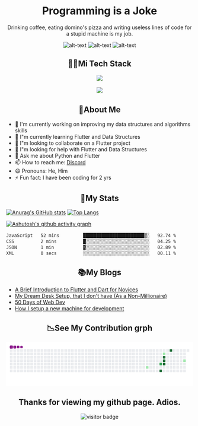 <h1 align=center>Programming is a Joke</h1>
<p align=center>Drinking coffee, eating domino's pizza and writing useless lines of code for a stupid machine is my job.</p>
<div align=center>

![alt-text](https://img.shields.io/youtube/channel/subscribers/UCD9mivEHi0-5ZPqdUkon-FA?style=for-the-badge)
![alt-text](https://img.shields.io/discord/974931731893338112?style=for-the-badge)
![alt-text](https://img.shields.io/github/followers/programmingisajoke?style=for-the-badge)



</div>
<h2 align=center>🧑‍💻Mi Tech Stack</h2>
<p align="center">
  <a href="https://skillicons.dev">
    <img src="https://skillicons.dev/icons?i=git,c,dart,flutter,github" />
  </a>
</p>
<p align="center">
  <a href="https://skillicons.dev">
    <img src="https://skillicons.dev/icons?i=raspberrypi,vscode,bash,react,nodejs,py" />
  </a>
</p>

<h2 align=center>👨About Me</h2>

- 🔭 I'm currently working on improving my data structures and algorithms skills
- 🌱 I"m currently learning Flutter and Data Structures
- 👯 I"m looking to collaborate on a Flutter project
- 🤔 I"m looking for help with Flutter and Data Structures
- 💬 Ask me about Python and Flutter
- 📫 How to reach me: [Discord](https://discord.gg/CqbavexBG5)
- 😄 Pronouns: He, Him
- ⚡ Fun fact: I have been coding for 2 yrs

<h2 align=center>🐍My Stats</h2>

[![Anurag's GitHub stats](https://github-readme-stats.vercel.app/api?username=programmingisajoke&show_icons=true&theme=react)](https://github.com/anuraghazra/github-readme-stats)  [![Top Langs](https://github-readme-stats.vercel.app/api/top-langs/?username=programmingisajoke&theme=react)](https://github.com/anuraghazra/github-readme-stats)

[![Ashutosh's github activity graph](https://activity-graph.herokuapp.com/graph?username=programmingisajoke&theme=react-dark&bg_color=20232a&hide_border=true)](https://github.com/ashutosh00710/github-readme-activity-graph)

<!--START_SECTION:waka-->

```text
JavaScript   52 mins         ███████████████████████▒░   92.74 %
CSS          2 mins          █░░░░░░░░░░░░░░░░░░░░░░░░   04.25 %
JSON         1 min           ▓░░░░░░░░░░░░░░░░░░░░░░░░   02.89 %
XML          0 secs          ░░░░░░░░░░░░░░░░░░░░░░░░░   00.11 %
```

<!--END_SECTION:waka-->

<h2 align=center>📚My Blogs</h2>

<p align=center>

<!-- BLOG-POST-LIST:START -->
- [A Brief Introduction to Flutter and Dart for Novices](https://dev.to/programmingisajoke/a-brief-introduction-to-flutter-and-dart-for-novices-40jl)
- [My Dream Desk Setup, that I don&#39;t have &lpar;As a Non-Millionaire&rpar;](https://dev.to/programmingisajoke/my-dream-desk-setup-that-i-dont-have-kna)
- [50 Days of Web Dev](https://dev.to/programmingisajoke/50-days-of-web-dev-6f6)
- [How I setup a new machine for development](https://dev.to/programmingisajoke/how-i-setup-a-new-machine-for-development-17ma)
<!-- BLOG-POST-LIST:END -->
</p>
<h2 align=center>📉See My Contribution grph</h2>


![snake gif](https://raw.githubusercontent.com/programmingisajoke/programmingisajoke/output/github-contribution-grid-snake.gif)

<h2 align=center>Thanks for viewing my github page. Adios.</h2>
<div align=center>

![visitor badge](https://visitor-badge.glitch.me/badge?page_id=programmingisajoke.visitor-badge)

</div>

